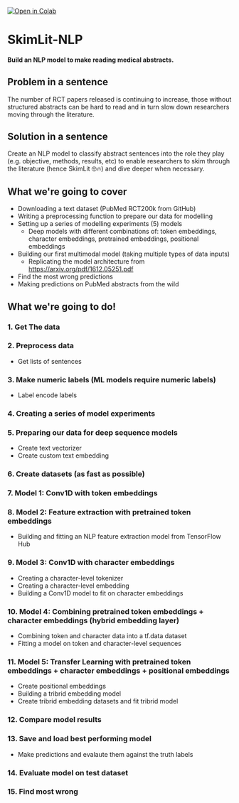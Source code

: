 [![Open in Colab](https://colab.research.google.com/assets/colab-badge.svg)](https://colab.research.google.com/github/zain2525/SkimLit-NLP/blob/main/NLP_Project.ipynb)

# SkimLit-NLP
#### Build an NLP model to make reading medical abstracts.

## Problem in a sentence
The number of RCT papers released is continuing to increase, those without structured abstracts can be hard to read and in turn slow down researchers moving through the literature.

## Solution in a sentence
Create an NLP model to classify abstract sentences into the role they play (e.g. objective, methods, results, etc) to enable researchers to skim through the literature (hence SkimLit 🤓🔥) and dive deeper when necessary.

## What we're going to cover
  * Downloading a text dataset (PubMed RCT200k from GitHub)
  * Writing a preprocessing function to prepare our data for modelling
  * Setting up a series of modelling experiments (5) models
    * Deep models with different combinations of: token embeddings, character embeddings, pretrained embeddings, positional embeddings
  * Building our first multimodal model (taking multiple types of data inputs)
    * Replicating the model architecture from https://arxiv.org/pdf/1612.05251.pdf 
  * Find the most wrong predictions
  * Making predictions on PubMed abstracts from the wild
  
## What we're going to do!
### 1. Get The data
### 2. Preprocess data
  * Get lists of sentences
### 3. Make numeric labels (ML models require numeric labels)
  * Label encode labels
### 4. Creating a series of model experiments
### 5. Preparing our data for deep sequence models
  * Create text vectorizer
  * Create custom text embedding
### 6. Create datasets (as fast as possible)
### 7. Model 1: Conv1D with token embeddings
### 8. Model 2: Feature extraction with pretrained token embeddings
  * Building and fitting an NLP feature extraction model from TensorFlow Hub
### 9. Model 3: Conv1D with character embeddings
  * Creating a character-level tokenizer
  * Creating a character-level embedding
  * Building a Conv1D model to fit on character embeddings
### 10. Model 4: Combining pretrained token embeddings + character embeddings (hybrid embedding layer)
  * Combining token and character data into a tf.data dataset
  * Fitting a model on token and character-level sequences
### 11. Model 5: Transfer Learning with pretrained token embeddings + character embeddings + positional embeddings
  * Create positional embeddings
  * Building a tribrid embedding model
  * Create tribrid embedding datasets and fit tribrid model
### 12. Compare model results
### 13. Save and load best performing model
  * Make predictions and evalaute them against the truth labels
### 14. Evaluate model on test dataset
### 15. Find most wrong

